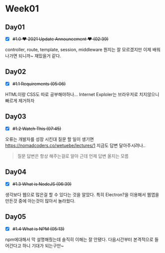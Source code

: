 # Week01

## Day01
- [x] ~~#1.0 ❤️ 2021 Update Announcement ❤️ (02:39)~~

controller, route, template, session, middleware 뭔지는 잘 모르겠지만
이제 배워나가면 되니까~
재밌을거 같다.

## Day02
- [x] ~~#1.1 Requirements (05:06)~~

HTML이랑 CSS도 따로 공부해야하나...
Internet Exploler는  브라우저로 치지않으니 빠르게 제거하자

## Day03
- [x] ~~#1.2 Watch This (07:45)~~

오류는 개발자를 성장 시킨대
질문 할 일이 생기면 https://nomadcoders.co/wetuebe/lectures/1
지금도 답변 달아주시려나..

> 질문 답변은 항상 해주는걸로 알아 근데 언제 답변 올지는 모름

## Day04
- [x] ~~#1.3 What is NodeJS (06:39)~~

생각보다 웹으로 많은걸 할 수 있다는 것을 알았다.
특히 Electron?을 이용해서 웹앱을 만든것 중에 아는것이 많아서 놀라웠다.

## Day05
- [x] ~~#1.4 What is NPM (05:13)~~

npm에대해서 막 설명해줬는데 솔직히 이해는 잘 안됐다.
다음시간부터 본격적으로 들어간다고 하니 기대가 되는구만~





